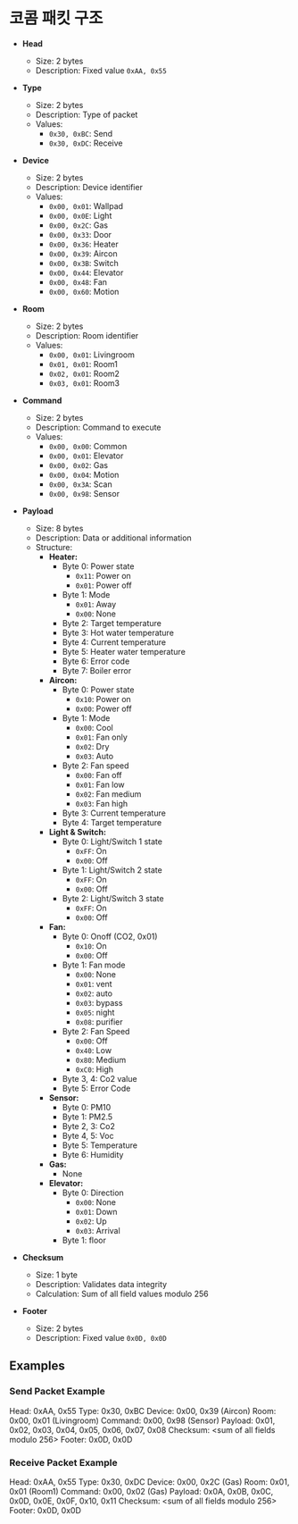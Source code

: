 # 코콤 패킷 구조

- **Head**
  - Size: 2 bytes
  - Description: Fixed value `0xAA, 0x55`

- **Type**
  - Size: 2 bytes
  - Description: Type of packet
  - Values:
    - `0x30, 0xBC`: Send
    - `0x30, 0xDC`: Receive

- **Device**
  - Size: 2 bytes
  - Description: Device identifier
  - Values:
    - `0x00, 0x01`: Wallpad
    - `0x00, 0x0E`: Light
    - `0x00, 0x2C`: Gas
    - `0x00, 0x33`: Door
    - `0x00, 0x36`: Heater
    - `0x00, 0x39`: Aircon
    - `0x00, 0x3B`: Switch
    - `0x00, 0x44`: Elevator
    - `0x00, 0x48`: Fan
    - `0x00, 0x60`: Motion

- **Room**
  - Size: 2 bytes
  - Description: Room identifier
  - Values:
    - `0x00, 0x01`: Livingroom
    - `0x01, 0x01`: Room1
    - `0x02, 0x01`: Room2
    - `0x03, 0x01`: Room3

- **Command**
  - Size: 2 bytes
  - Description: Command to execute
  - Values:
    - `0x00, 0x00`: Common
    - `0x00, 0x01`: Elevator
    - `0x00, 0x02`: Gas
    - `0x00, 0x04`: Motion
    - `0x00, 0x3A`: Scan
    - `0x00, 0x98`: Sensor

- **Payload**
  - Size: 8 bytes
  - Description: Data or additional information
  - Structure:
    - **Heater:**
      - Byte 0: Power state
        - `0x11`: Power on
        - `0x01`: Power off
      - Byte 1: Mode
        - `0x01`: Away
        - `0x00`: None
      - Byte 2: Target temperature
      - Byte 3: Hot water temperature
      - Byte 4: Current temperature
      - Byte 5: Heater water temperature
      - Byte 6: Error code
      - Byte 7: Boiler error
    - **Aircon:**
      - Byte 0: Power state
        - `0x10`: Power on
        - `0x00`: Power off
      - Byte 1: Mode
        - `0x00`: Cool
        - `0x01`: Fan only
        - `0x02`: Dry
        - `0x03`: Auto
      - Byte 2: Fan speed
        - `0x00`: Fan off
        - `0x01`: Fan low
        - `0x02`: Fan medium
        - `0x03`: Fan high
      - Byte 3: Current temperature
      - Byte 4: Target temperature
    - **Light & Switch:**
      - Byte 0: Light/Switch 1 state
        - `0xFF`: On
        - `0x00`: Off
      - Byte 1: Light/Switch 2 state
        - `0xFF`: On
        - `0x00`: Off
      - Byte 2: Light/Switch 3 state
        - `0xFF`: On
        - `0x00`: Off
    - **Fan:**
      - Byte 0: Onoff (CO2, 0x01)
        - `0x10`: On
        - `0x00`: Off
      - Byte 1: Fan mode
        - `0x00`: None
        - `0x01`: vent
        - `0x02`: auto
        - `0x03`: bypass
        - `0x05`: night
        - `0x08`: purifier
      - Byte 2: Fan Speed
        - `0x00`: Off
        - `0x40`: Low
        - `0x80`: Medium
        - `0xC0`: High
      - Byte 3, 4: Co2 value
      - Byte 5: Error Code
    - **Sensor:**
      - Byte 0: PM10
      - Byte 1: PM2.5
      - Byte 2, 3: Co2
      - Byte 4, 5: Voc
      - Byte 5: Temperature
      - Byte 6: Humidity
    - **Gas:**
      - None
    - **Elevator:**
      - Byte 0: Direction
        - `0x00`: None
        - `0x01`: Down
        - `0x02`: Up
        - `0x03`: Arrival
      - Byte 1: floor

- **Checksum**
  - Size: 1 byte
  - Description: Validates data integrity
  - Calculation: Sum of all field values modulo 256

- **Footer**
  - Size: 2 bytes
  - Description: Fixed value `0x0D, 0x0D`

## Examples

### Send Packet Example
Head: 0xAA, 0x55
Type: 0x30, 0xBC
Device: 0x00, 0x39 (Aircon)
Room: 0x00, 0x01 (Livingroom)
Command: 0x00, 0x98 (Sensor)
Payload: 0x01, 0x02, 0x03, 0x04, 0x05, 0x06, 0x07, 0x08
Checksum: <sum of all fields modulo 256>
Footer: 0x0D, 0x0D

### Receive Packet Example
Head: 0xAA, 0x55
Type: 0x30, 0xDC
Device: 0x00, 0x2C (Gas)
Room: 0x01, 0x01 (Room1)
Command: 0x00, 0x02 (Gas)
Payload: 0x0A, 0x0B, 0x0C, 0x0D, 0x0E, 0x0F, 0x10, 0x11
Checksum: <sum of all fields modulo 256>
Footer: 0x0D, 0x0D